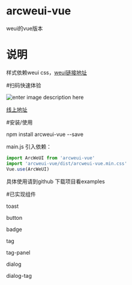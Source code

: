 # arcweui-vue
weui的vue版本
# 说明
样式依赖weui css，[weui链接地址](https://github.com/Tencent/weui/wiki/getting-started)

#扫码快速体验

   ![enter image description here](https://tkggusraqk.github.io/arcweuivue-demo/QRCode.png)

   [线上地址](https://tkggusraqk.github.io/arcweuivue-demo/#/)

#安装/使用

   npm install arcweui-vue --save

   main.js 引入依赖：
``` javascript
import ArcWeUI from 'arcweui-vue'
import 'arcweui-vue/dist/arcweui-vue.min.css'
Vue.use(ArcWeUI)
```
   具体使用请到github 下载项目看examples

#已实现组件

   toast

   button

   badge

   tag

   tag-panel

   dialog

   dialog-tag

